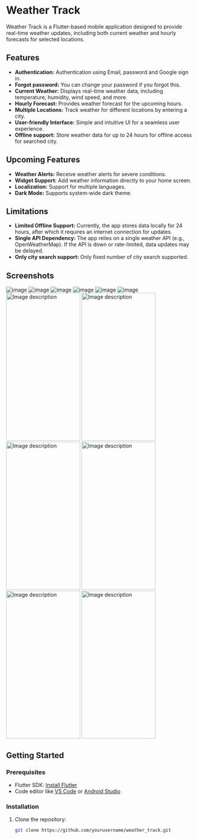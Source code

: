 # Weather Track

Weather Track is a Flutter-based mobile application designed to provide real-time weather updates, including both current weather and hourly forecasts for selected locations.

## Features

- **Authentication:** Authentication using Email, password and Google sign in.
- **Forgot password:** You can change your password if you forgot this.
- **Current Weather:** Displays real-time weather data, including temperature, humidity, wind speed, and more.
- **Hourly Forecast:** Provides weather forecast for the upcoming hours.
- **Multiple Locations:** Track weather for different locations by entering a city.
- **User-friendly Interface:** Simple and intuitive UI for a seamless user experience.
- **Offline support:** Store weather data for up to 24 hours for offline access for searched city.


## Upcoming Features

- **Weather Alerts:** Receive weather alerts for severe conditions.
- **Widget Support:** Add weather information directly to your home screen.
- **Localization:** Support for multiple languages.
- **Dark Mode:** Supports system-wide dark theme.

## Limitations

- **Limited Offline Support:** Currently, the app stores data locally for 24 hours, after which it requires an internet connection for updates.
- **Single API Dependency:** The app relies on a single weather API (e.g., OpenWeatherMap). If the API is down or rate-limited, data updates may be delayed.
- **Only city search support:** Only fixed number of city search supported.

## Screenshots

<!-- Add screenshots or UI previews once available -->
![image](Screenshots/Image%20(7).jpeg)
![image](Screenshots/Image%20(8).jpeg)
![image](Screenshots/Image%20(9).jpeg)
![image](Screenshots/Image%20(10).jpeg)
![image](Screenshots/Image%20(11).jpeg)
![image](Screenshots/Image%20(12).jpeg)
<img src="Screenshots/Image%20(7).jpeg" alt="Image description" width="200" height="400">
<img src="Screenshots/Image%20(8).jpeg" alt="Image description" width="200" height="400">
<img src="Screenshots/Image%20(9).jpeg" alt="Image description" width="200" height="400">
<img src="Screenshots/Image%20(10).jpeg" alt="Image description" width="200" height="400">
<img src="Screenshots/Image%20(11).jpeg" alt="Image description" width="200" height="400">
<img src="Screenshots/Image%20(12).jpeg" alt="Image description" width="200" height="400">



## Getting Started

### Prerequisites

- Flutter SDK: [Install Flutter](https://docs.flutter.dev/get-started/install)
- Code editor like [VS Code](https://code.visualstudio.com/) or [Android Studio](https://developer.android.com/studio)

### Installation

1. Clone the repository:

   ```bash
   git clone https://github.com/yourusername/weather_track.git

